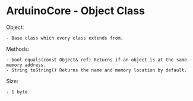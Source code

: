 # ArduinoCore - Object Class

Object:

    - Base class which every class extends from.
    
Methods:

    - bool equals(const Object& ref) Returns if an object is at the same memory address.
    - String toString() Returns the name and memory location by default.
    
Size:

    - 1 byte.
